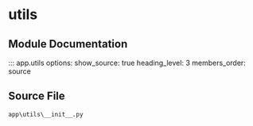 # utils

## Module Documentation

::: app.utils
    options:
        show_source: true
        heading_level: 3
        members_order: source

## Source File

`app\utils\__init__.py`
